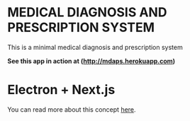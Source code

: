 # MEDICAL DIAGNOSIS AND PRESCRIPTION SYSTEM

This is a minimal medical diagnosis and prescription system

**See this app in action at (http://mdaps.herokuapp.com)**

# Electron + Next.js

You can read more about this concept [here](https://leo.im/2017/electron-next).
